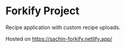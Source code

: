 # Forkify Project

Recipe application with custom recipe uploads.

Hosted on https://sachin-forkify.netlify.app/
